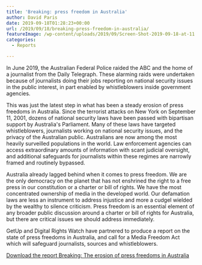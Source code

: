 ```yaml
---
title: 'Breaking: press freedom in Australia'
author: David Paris
date: 2019-09-18T01:28:23+00:00
url: /2019/09/18/breaking-press-freedom-in-australia/
featureImage: /wp-content/uploads/2019/09/Screen-Shot-2019-09-18-at-11.25.54-am.jpg
categories:
  - Reports

---
```

In June 2019, the Australian Federal Police raided the ABC and the home of a journalist from the Daily Telegraph. These alarming raids were undertaken because of journalists doing their jobs reporting on national security issues in the public interest, in part enabled by whistleblowers inside government agencies.

This was just the latest step in what has been a steady erosion of press freedoms in Australia. Since the terrorist attacks on New York on September 11, 2001, dozens of national security laws have been passed with bipartisan support by Australia's Parliament. Many of these laws have targeted whistleblowers, journalists working on national security issues, and the privacy of the Australian public. Australians are now among the most heavily surveilled populations in the world. Law enforcement agencies can access extraordinary amounts of information with scant judicial oversight, and additional safeguards for journalists within these regimes are narrowly framed and routinely bypassed.

Australia already lagged behind when it comes to press freedom. We are the only democracy on the planet that has not enshrined the right to a free press in our constitution or a charter or bill of rights. We have the most concentrated ownership of media in the developed world. Our defamation laws are less an instrument to address injustice and more a cudgel wielded by the wealthy to silence criticism. Press freedom is an essential element of any broader public discussion around a charter or bill of rights for Australia, but there are critical issues we should address immediately.

GetUp and Digital Rights Watch have partnered to produce a report on the state of press freedoms in Australia, and call for a Media Freedom Act which will safeguard journalists, sources and whistleblowers.

[Download the report Breaking: The erosion of press freedoms in Australia][1]

 [1]: /wp-content/uploads/2019/09/2701-PressFreedom_Report_digital.pdf

